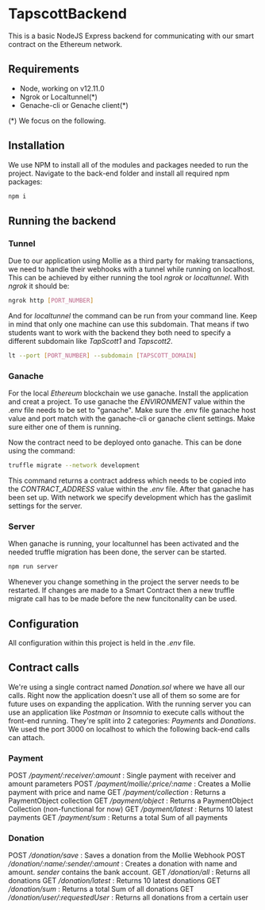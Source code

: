 # TapscottBackend

This is a basic NodeJS Express backend for communicating with our smart contract on the Ethereum network.

## Requirements
* Node, working on v12.11.0 
* Ngrok or Localtunnel(*)
* Genache-cli or Genache client(*)

(*) We focus on the following.

## Installation
We use NPM to install all of the modules and packages needed to run the project. Navigate to the back-end folder and install all required npm packages:
```bash
npm i
```

## Running the backend

### Tunnel
Due to our application using Mollie as a third party for making transactions, we need to handle their webhooks with a tunnel while running on localhost. This can be achieved by either running the tool *ngrok* or *localtunnel*. With *ngrok* it should be:
```bash
ngrok http [PORT_NUMBER]
```

And for *localtunnel* the command can be run from your command line. Keep in mind that only one machine can use this subdomain. That means if two students want to work with the backend they both need to specify a different subdomain like *TapScott1* and *Tapscott2*.
```bash
lt --port [PORT_NUMBER] --subdomain [TAPSCOTT_DOMAIN] 
```

### Ganache
For the local *Ethereum* blockchain we use ganache. Install the application and creat a project.
To use ganache the *ENVIRONMENT* value within the .env file needs to be set to "ganache". Make sure the .env file ganache host value and port match with the ganache-cli or ganache client settings. Make sure either one of them is running.

Now the contract need to be deployed onto ganache. This can be done using the command:
```bash
truffle migrate --network development
```

This command returns a contract address which needs to be copied into the *CONTRACT_ADDRESS* value within the *.env* file. After that ganache has been set up. With network we specify development which has the gaslimit settings for the server.

### Server

When ganache is running, your localtunnel has been activated and the needed truffle migration has been done, the server can be started.
```bash
npm run server
```
Whenever you change something in the project the server needs to be restarted. If changes are made to a Smart Contract then a new truffle migrate call has to be made before the new funcitonality can be used.
## Configuration
All configuration within this project is held in the *.env* file.

## Contract calls

We're using a single contract named *Donation.sol* where we have all our calls. Right now the application doesn't use all of them so some are for future uses on expanding the application. With the running server you can use an application like *Postman* or *Insomnia* to execute calls without the front-end running. They're split into 2 categories: *Payments* and *Donations*. 
We used the port 3000 on localhost to which the following back-end calls can attach.

### Payment
POST */payment/:receiver/:amount* : Single payment with receiver and amount parameters
POST */payment/mollie/:price/:name* : Creates a Mollie payment with price and name
GET */payment/collection* : Returns a PaymentObject collection
GET */payment/object* : Returns a PaymentObject Collection (non-functional for now)
GET */payment/latest* : Returns 10 latest payments
GET */payment/sum* : Returns a total Sum of all payments

### Donation
POST */donation/save* : Saves a donation from the Mollie Webhook
POST */donation/:name/:sender/:amount* : Creates a donation with name and amount. *sender* contains the bank account.
GET */donation/all* : Returns all donations
GET */donation/latest* : Returns 10 latest donations
GET */donation/sum* : Returns a total Sum of all donations
GET */donation/user/:requestedUser* : Returns all donations from a certain user
